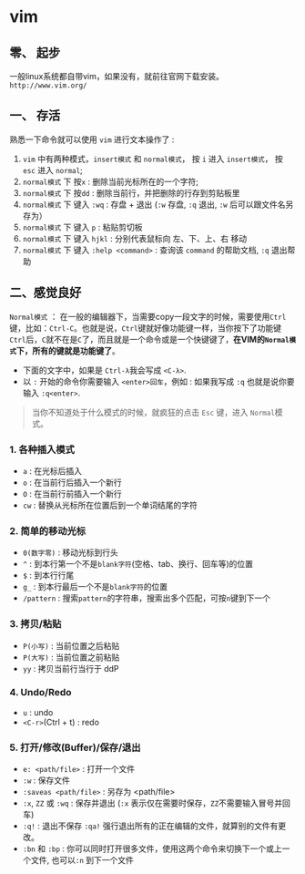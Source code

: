 # vim

## 零、 起步

一般linux系统都自带vim，如果没有，就前往官网下载安装。`http://www.vim.org/`

## 一、 存活

熟悉一下命令就可以使用 `vim` 进行文本操作了 :

1. `vim` 中有两种模式，`insert模式` 和 `normal模式`， 按 `i` 进入 `insert模式`， 按 `esc` 进入 `normal`;
2. `normal模式` 下 按`x` : 删除当前光标所在的一个字符;
3. `normal模式` 下 按`dd` : 删除当前行，并把删除的行存到剪贴板里
4. `normal模式` 下 键入 `:wq` : 存盘 + 退出 (`:w` 存盘, `:q` 退出, `:w` 后可以跟文件名另存为）
5. `normal模式` 下 键入 `p` : 粘贴剪切板
6. `normal模式` 下 键入 `hjkl` : 分别代表鼠标向 左、下、上、右 移动
7. `normal模式` 下 键入 `:help <command>` : 查询该 `command` 的帮助文档, `:q` 退出帮助

## 二、感觉良好

`Normal模式` ： 在一般的编辑器下，当需要copy一段文字的时候，需要使用`Ctrl`键，比如：`Ctrl-C`。也就是说，`Ctrl`键就好像功能键一样，当你按下了功能键`Ctrl`后，`C`就不在是`C`了，而且就是一个命令或是一个快键键了，**在VIM的`Normal模式`下，所有的键就是功能键了**。

* 下面的文字中，如果是 `Ctrl-λ`我会写成 `<C-λ>`.
* 以 `:` 开始的命令你需要输入 `<enter>回车`，例如 : 如果我写成 `:q` 也就是说你要输入 `:q<enter>`.

> 当你不知道处于什么模式的时候，就疯狂的点击 `Esc` 键，进入 `Normal`模式。


### 1. 各种插入模式

+ `a` : 在光标后插入
+ `o` : 在当前行后插入一个新行
+ `O` : 在当前行前插入一个新行
+ `cw` : 替换从光标所在位置后到一个单词结尾的字符

### 2. 简单的移动光标

+ `0(数字零)` : 移动光标到行头
+ `^` : 到本行第一个不是`blank字符`(空格、tab、换行、回车等)的位置
+ `$` : 到本行行尾
+ `g_` : 到本行最后一个不是`blank字符`的位置
+ `/pattern` : 搜索`pattern`的字符串，搜索出多个匹配，可按`n`键到下一个

### 3. 拷贝/粘贴

+ `P(小写)` : 当前位置之后粘贴
+ `P(大写)` : 当前位置之前粘贴
+ `yy` : 拷贝当前行当行于 ddP

### 4. Undo/Redo

+ `u` : undo
+ `<C-r>`(Ctrl + t) : redo

### 5. 打开/修改(Buffer)/保存/退出

+ `e: <path/file>` : 打开一个文件
+ `:w` : 保存文件
+ `:saveas <path/file>` : 另存为 <path/file>
+ `:x`, `ZZ` 或 `:wq` : 保存并退出 (`:x` 表示仅在需要时保存，`ZZ`不需要输入冒号并回车)
+ `:q!` : 退出不保存 `:qa!` 强行退出所有的正在编辑的文件，就算别的文件有更改。
+ `:bn` 和 `:bp` : 你可以同时打开很多文件，使用这两个命令来切换下一个或上一个文件, 也可以`:n` 到下一个文件